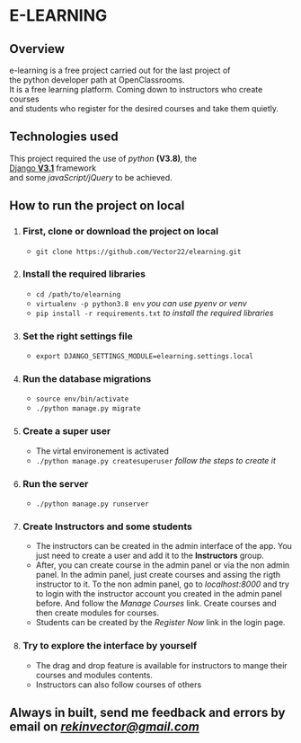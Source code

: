 # E-LEARNING

## Overview
e-learning is a free project carried out for the last project of  
the python developer path at OpenClassrooms.  
It is a free learning platform. Coming down to instructors who create courses  
and students who register for the desired courses and take them quietly.  

## Technologies used
This project required the use of *python* __(V3.8)__, the  
[Django __V3.1__](https://www.djangoproject.com) framework  
and some *javaScript/jQuery* to be achieved.

## How to run the project on local

1. ### First, clone or download the project on local
    - `git clone https://github.com/Vector22/elearning.git`

2. ### Install the required libraries
    - `cd /path/to/elearning`
    - `virtualenv -p python3.8 env` *you can use pyenv or venv*
    - `pip install -r requirements.txt` *to install the required libraries*

3. ### Set the right settings file
    - `export DJANGO_SETTINGS_MODULE=elearning.settings.local`

4. ### Run the database migrations
    - `source env/bin/activate`
    - `./python manage.py migrate`
    
5. ### Create a super user
    - The virtal environement is activated
    - `./python manage.py createsuperuser` *follow the steps to create it*

6. ### Run the server
    - `./python manage.py runserver`

7. ### Create Instructors and some students
    - The instructors can be created in the admin interface of the app.
      You just need to create a user and add it to the **Instructors** group.
    - After, you can create course in the admin panel or via the non admin
      panel. In the admin panel, just create courses and assing the rigth
      instructor to it. To the non admin panel, go to *localhost:8000* and try
      to login with the instructor account you created in the admin panel before.
      And follow the *Manage Courses* link. Create courses and then create modules
      for courses.
    - Students can be created by the *Register Now* link in the login page.

8. ### Try to explore the interface by yourself
    - The drag and drop feature is available for instructors to mange their
     courses and modules contents.
    - Instructors can also follow courses of others


## Always in built, send me feedback and errors by email on ***rekinvector@gmail.com***